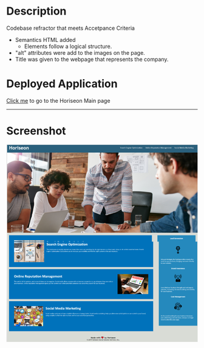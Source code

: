 # Description
Codebase refractor that meets Accetpance Criteria
* Semantics HTML added
    * Elements follow a logical structure.
* "alt" attributes were add to the images on the page.
* Title was given to the webpage that represents the company.


# Deployed Application
[Click me](https://tuminski.github.io/Horiseon/) to go to the Horiseon Main page

- - - -
# Screenshot

![Screenshot](assets/images/Capture.png)
